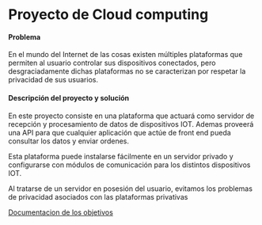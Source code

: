 # Proyecto de Cloud computing



#### Problema

En el mundo del Internet de las cosas existen múltiples plataformas que permiten al usuario controlar sus dispositivos conectados, pero desgraciadamente dichas plataformas no se caracterizan por respetar la privacidad de sus usuarios.



#### Descripción del proyecto y solución

En este proyecto consiste en una plataforma que actuará como servidor de recepción y procesamiento de datos de dispositivos IOT.  Ademas proveerá una API para que cualquier aplicación que actúe de front end pueda consultar los datos y enviar ordenes.

Esta plataforma puede instalarse fácilmente en un servidor privado y configurarse con módulos de comunicación para los distintos dispositivos IOT. 

Al tratarse de un servidor en posesión del usuario, evitamos los problemas de privacidad asociados con las plataformas privativas



[Documentacion de los objetivos](https://github.com/arturocs/proyecto-CC/blob/master/docs/configuracion.md)